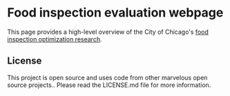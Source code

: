 # Food inspection evaluation webpage

This page provides a high-level overview of the City of Chicago's [food inspection optimization research](http://github.com/Chicago/food-inspections-evaluation).

## License

This project is open source and uses code from other marvelous open source projects.. Please read the LICENSE.md file for more information.